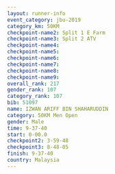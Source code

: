 ```yaml
---
layout: runner-info 
event_category: jbu-2019 
category_km: 50KM 
checkpoint-name2: Split 1 E Farm 
checkpoint-name3: Split 2 ATV 
checkpoint-name4: 
checkpoint-name5: 
checkpoint-name6: 
checkpoint-name7: 
checkpoint-name8: 
checkpoint-name9: 
overall_rank: 217
gender_rank: 107
category_rank: 107
bib: 51097
name: IZWAN ARIFF BIN SHAHARUDDIN
category: 50KM Men Open
gender: Male
time: 9-37-40
start: 0-00.0
checkpoint2: 3-59-48
checkpoint3: 8-48-05
finish: 9-37-40
country: Malaysia
---
```

